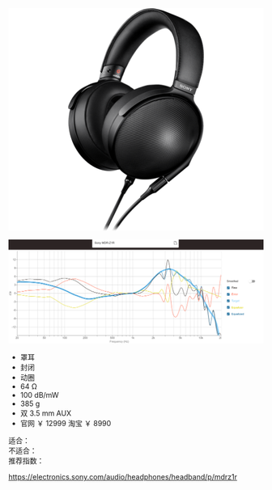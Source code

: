 ![img](../../../resource/z1r.webp)

![freq](../../../resource/z1r%20freq.png)

- 罩耳
- 封闭
- 动圈
- 64 Ω
- 100 dB/mW
- 385 g
- 双 3.5 mm AUX
- 官网 ￥ 12999 淘宝 ￥ 8990

适合：  
不适合：  
推荐指数：

https://electronics.sony.com/audio/headphones/headband/p/mdrz1r
